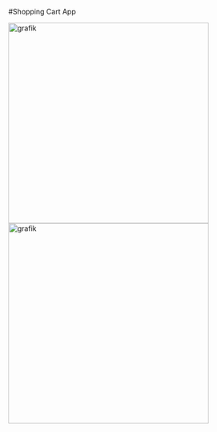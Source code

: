 #Shopping Cart App

<div>
  <img height="400" alt="grafik" src="https://user-images.githubusercontent.com/68593523/233660650-8c31b150-ebe5-423a-8349-abfbafec780c.png">
  <img height="400" alt="grafik" src="https://user-images.githubusercontent.com/68593523/233660960-8ecbb355-d211-428a-9631-986ab921ee7d.png">
</div>
